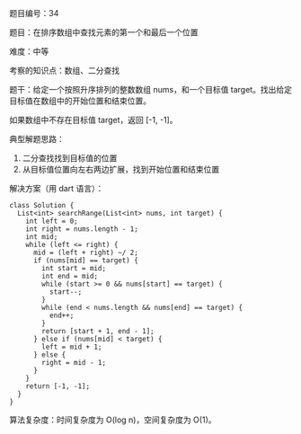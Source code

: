 题目编号：34

题目：在排序数组中查找元素的第一个和最后一个位置

难度：中等

考察的知识点：数组、二分查找

题干：给定一个按照升序排列的整数数组 nums，和一个目标值 target。找出给定目标值在数组中的开始位置和结束位置。

如果数组中不存在目标值 target，返回 [-1, -1]。

典型解题思路：

1. 二分查找找到目标值的位置
2. 从目标值位置向左右两边扩展，找到开始位置和结束位置

解决方案（用 dart 语言）：

```
class Solution {
  List<int> searchRange(List<int> nums, int target) {
    int left = 0;
    int right = nums.length - 1;
    int mid;
    while (left <= right) {
      mid = (left + right) ~/ 2;
      if (nums[mid] == target) {
        int start = mid;
        int end = mid;
        while (start >= 0 && nums[start] == target) {
          start--;
        }
        while (end < nums.length && nums[end] == target) {
          end++;
        }
        return [start + 1, end - 1];
      } else if (nums[mid] < target) {
        left = mid + 1;
      } else {
        right = mid - 1;
      }
    }
    return [-1, -1];
  }
}
```

算法复杂度：时间复杂度为 O(log n)，空间复杂度为 O(1)。